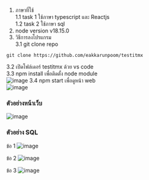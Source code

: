 1. ภาษาที่ใช้ <br> 
  1.1 task 1 ใช้ภาษา typescript และ Reactjs <br>
  1.2 task 2 ใช้ภาษา sql <br>
2. node version v18.15.0
3. วิธีการลงโปรแกรม <br>
  3.1 git clone repo <br>
 
  ```
  git clone https://github.com/eakkarunpoom/testitmx
  ```

  3.2 เปิดโฟล์เดอร์ testitmx ด้วย vs code <br>
  3.3 npm install เพื่อติดตั้ง node module <br>
  ![image](https://github.com/eakkarunpoom/testitmx/assets/117998772/54f9c69b-f2cb-4c7a-9c39-11710e5d8f0a)
  3.4 npm start เพื่อดูหน้า web <br>
  ![image](https://github.com/eakkarunpoom/testitmx/assets/117998772/d4f79af2-8268-4263-b076-76372c5d2bef)

### ตัวอย่างหน้าเว็บ
![image](https://github.com/eakkarunpoom/testitmx/assets/117998772/1363e0e6-c078-440e-905d-120935203555)

### ตัวอย่าง SQL
ข้อ 1
![image](https://github.com/eakkarunpoom/testitmx/assets/117998772/cf24b12a-321c-4e05-9e82-c80d9c2b8428)

ข้อ 2
![image](https://github.com/eakkarunpoom/testitmx/assets/117998772/ac5557a5-248d-4080-83ce-18d208ac6ab6)

ข้อ 3
![image](https://github.com/eakkarunpoom/testitmx/assets/117998772/277f4c79-26f0-4c1d-9f29-657df5840f59)

